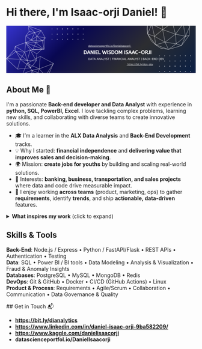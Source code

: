# Hi there, I'm Isaac-orji Daniel! 👋

![Banner](https://raw.githubusercontent.com/zaram-data/zaram-data/main/banner.png)
## About Me 🚀

I'm a passionate **Back-end developer and Data Analyst** with experience in **python, SQL, PowerBI, Excel**. I love tackling complex problems, learning new skills, and collaborating with diverse teams to create innovative solutions.

-  🎓 I’m a learner in the <b>ALX Data Analysis</b> and <b>Back-End Development</b> tracks.  
- 💡 Why I started: <b>financial independence</b> and <b>delivering value that improves sales and decision-making</b>.  
- 🌍 Mission: <b>create jobs for youths</b> by building and scaling real-world solutions.  
- 🧭 Interests: <b>banking, business, transportation, and sales projects</b> where data and code drive measurable impact.  
- 🤝 I enjoy working <b>across teams</b> (product, marketing, ops) to gather <b>requirements</b>, identify <b>trends</b>, and ship <b>actionable, data-driven</b> features.

<details>
<summary><b>What inspires my work</b> (click to expand)</summary>

- Building systems that businesses can trust—strong <b>governance</b>, data <b>quality</b>, and <b>accuracy</b>.  
- Turning complex datasets into clear, <b>actionable insights</b> for <b>growth</b> and <b>performance</b>.  
- Helping teams move faster with <b>agile</b> collaboration and <b>communication</b>.
</details>

<!-- SKILLS / TOOLING -->
<h2>Skills & Tools</h2>

<b>Back-End</b>: Node.js / Express <span>•</span> Python / FastAPI/Flask <span>•</span> REST APIs <span>•</span> Authentication <span>•</span> Testing  
<b>Data</b>: SQL <span>•</span> Power BI / BI tools <span>•</span> Data Modeling <span>•</span> Analysis & Visualization <span>•</span> Fraud & Anomaly Insights  
<b>Databases</b>: PostgreSQL <span>•</span> MySQL <span>•</span> MongoDB <span>•</span> Redis  
<b>DevOps</b>: Git & GitHub <span>•</span> Docker <span>•</span> CI/CD (GitHub Actions) <span>•</span> Linux  
<b>Product & Process</b>: Requirements <span>•</span> Agile/Scrum <span>•</span> Collaboration <span>•</span> Communication <span>•</span> Data Governance & Quality

<p>
## Get in Touch 📬

- **https://bit.ly/dianalytics**
- **https://www.linkedin.com/in/daniel-isaac-orji-9ba582209/**
- **https://www.kaggle.com/danielisaacorji**
- **datascienceportfol.io/DanielIsaacorji**

